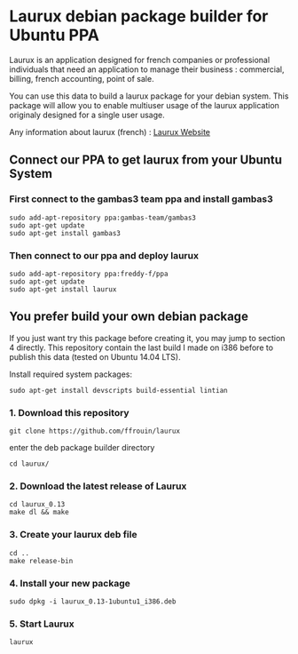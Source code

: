 # Laurux debian package builder for Ubuntu PPA

Laurux is an application designed for french companies or professional
individuals that need an application to manage their business : commercial,
billing, french accounting, point of sale.

You can use this data to build a laurux package for your debian
system. This package will allow you to enable multiuser usage of
the laurux application originaly designed for a single user usage.

Any information about laurux (french) : [Laurux Website](http://www.laurux.fr)

## Connect our PPA to get laurux from your Ubuntu System

### First connect to the gambas3 team ppa and install gambas3

	sudo add-apt-repository ppa:gambas-team/gambas3
	sudo apt-get update
	sudo apt-get install gambas3

### Then connect to our ppa and deploy laurux

	sudo add-apt-repository ppa:freddy-f/ppa
	sudo apt-get update
	sudo apt-get install laurux

## You prefer build your own debian package

If you just want try this package before creating it, you may jump
to section 4 directly. This repository contain the last build I made
on i386 before to publish this data (tested on Ubuntu 14.04 LTS).

Install required system packages:

	sudo apt-get install devscripts build-essential lintian

### 1. Download this repository

	git clone https://github.com/ffrouin/laurux

enter the deb package builder directory

	cd laurux/

### 2. Download the latest release of Laurux

	cd laurux_0.13
	make dl && make

### 3. Create your laurux deb file

	cd ..
	make release-bin

### 4. Install your new package

	sudo dpkg -i laurux_0.13-1ubuntu1_i386.deb

### 5. Start Laurux

	laurux

